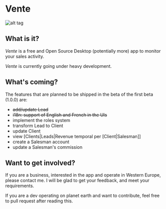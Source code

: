 # Vente
![alt tag](https://travis-ci.org/MinimalNoise/vente.svg?branch=master)

## What is it?

*Vente* is a free and Open Source Desktop (potentially more) app to monitor your sales activity.

*Vente* is currently going under heavy development.

## What's coming?

The features that are planned to be shipped in the beta of the first beta (1.0.0) are:
* ~~add/update Lead~~
* ~~i18n: support of English and French in the UIs~~
* implement the roles system
* transform Lead to Client
* update Client
* view [Clients|Leads|Revenue temporal per [Client|Salesman]]
* create a Salesman account
* update a Salesman's commission 

## Want to get involved?

If you are a business, interested in the app and operate in Western Europe, please contact me. I will be glad to get your feedback, and meet your requirements.

If you are a dev operating on planet earth and want to contribute, feel free to pull request after reading this.
